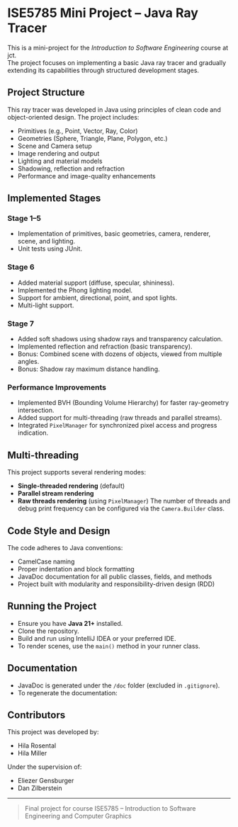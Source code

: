 # ISE5785 Mini Project – Java Ray Tracer

This is a mini-project for the *Introduction to Software Engineering* course at jct.  
The project focuses on implementing a basic Java ray tracer and gradually extending its capabilities through structured development stages.

## Project Structure

This ray tracer was developed in Java using principles of clean code and object-oriented design. The project includes:

- Primitives (e.g., Point, Vector, Ray, Color)
- Geometries (Sphere, Triangle, Plane, Polygon, etc.)
- Scene and Camera setup
- Image rendering and output
- Lighting and material models
- Shadowing, reflection and refraction
- Performance and image-quality enhancements

## Implemented Stages

### Stage 1–5
- Implementation of primitives, basic geometries, camera, renderer, scene, and lighting.
- Unit tests using JUnit.

### Stage 6
- Added material support (diffuse, specular, shininess).
- Implemented the Phong lighting model.
- Support for ambient, directional, point, and spot lights.
- Multi-light support.

### Stage 7
- Added soft shadows using shadow rays and transparency calculation.
- Implemented reflection and refraction (basic transparency).
- Bonus: Combined scene with dozens of objects, viewed from multiple angles.
- Bonus: Shadow ray maximum distance handling.

### Performance Improvements
- Implemented BVH (Bounding Volume Hierarchy) for faster ray-geometry intersection.
- Added support for multi-threading (raw threads and parallel streams).
- Integrated `PixelManager` for synchronized pixel access and progress indication.

## Multi-threading

This project supports several rendering modes:
- **Single-threaded rendering** (default)
- **Parallel stream rendering**
- **Raw threads rendering** (using `PixelManager`)
The number of threads and debug print frequency can be configured via the `Camera.Builder` class.

## Code Style and Design

The code adheres to Java conventions:
- CamelCase naming
- Proper indentation and block formatting
- JavaDoc documentation for all public classes, fields, and methods
- Project built with modularity and responsibility-driven design (RDD)

## Running the Project

- Ensure you have **Java 21+** installed.
- Clone the repository.
- Build and run using IntelliJ IDEA or your preferred IDE.
- To render scenes, use the `main()` method in your runner class.

## Documentation

- JavaDoc is generated under the `/doc` folder (excluded in `.gitignore`).
- To regenerate the documentation:

## Contributors

This project was developed by:
- Hila Rosental
- Hila Miller

Under the supervision of:
- Eliezer Gensburger
- Dan Zilberstein

---

> Final project for course ISE5785 – Introduction to Software Engineering and Computer Graphics

